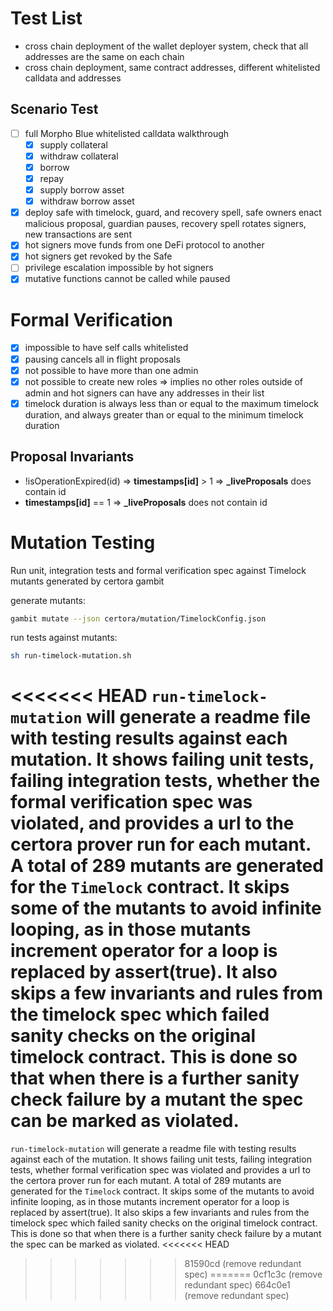 # Test List

- cross chain deployment of the wallet deployer system, check that all addresses are the same on each chain
- cross chain deployment, same contract addresses, different whitelisted calldata and addresses

## Scenario Test

- [ ] full Morpho Blue whitelisted calldata walkthrough
    - [x] supply collateral
    - [x] withdraw collateral
    - [x] borrow
    - [x] repay
    - [x] supply borrow asset
    - [x] withdraw borrow asset
- [x] deploy safe with timelock, guard, and recovery spell, safe owners enact malicious proposal, guardian pauses, recovery spell rotates signers, new transactions are sent
- [x] hot signers move funds from one DeFi protocol to another
- [x] hot signers get revoked by the Safe
- [ ] privilege escalation impossible by hot signers
- [x] mutative functions cannot be called while paused

# Formal Verification

- [x] impossible to have self calls whitelisted
- [x] pausing cancels all in flight proposals
- [x] not possible to have more than one admin
- [x] not possible to create new roles => implies no other roles outside of admin and hot signers can have any addresses in their list
- [x] timelock duration is always less than or equal to the maximum timelock duration, and always greater than or equal to the minimum timelock duration

## Proposal Invariants

- !isOperationExpired(id) => **timestamps[id]** > 1 => **_liveProposals** does contain id
- **timestamps[id]** == 1 => **_liveProposals** does not contain id


# Mutation Testing

Run unit, integration tests and formal verification spec against Timelock mutants generated by certora gambit

generate mutants:
```bash
gambit mutate --json certora/mutation/TimelockConfig.json
```

run tests against mutants:
```bash
sh run-timelock-mutation.sh
```

<<<<<<< HEAD
`run-timelock-mutation` will generate a readme file with testing results against each mutation. It shows failing unit tests, failing integration tests, whether the formal verification spec was violated, and provides a url to the certora prover run for each mutant. A total of 289 mutants are generated for the `Timelock` contract. It skips some of the mutants to avoid infinite looping, as in those mutants increment operator for a loop is replaced by assert(true). It also skips a few invariants and rules from the timelock spec which failed sanity checks on the original timelock contract. This is done so that when there is a further sanity check failure by a mutant the spec can be marked as violated.
=======
`run-timelock-mutation` will generate a readme file with testing results against each of the mutation. It shows failing unit tests, failing integration tests, whether formal verification spec was violated and provides a url to the certora prover run for each mutant. A total of 289 mutants are generated for the `Timelock` contract. It skips some of the mutants to avoid infinite looping, as in those mutants increment operator for a loop is replaced by assert(true). It also skips a few invariants and rules from the timelock spec which failed sanity checks on the original timelock contract. This is done so that when there is a further sanity check failure by a mutant the spec can be marked as violated.
<<<<<<< HEAD
>>>>>>> 81590cd (remove redundant spec)
=======
>>>>>>> 0cf1c3c (remove redundant spec)
>>>>>>> 664c0e1 (remove redundant spec)

